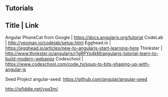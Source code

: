 Tutorials
--------------------------------------------------------------------------------------------
Title                           |   Link
--------------------------------------------------------------------------------------------
Angular PhoneCat from Google    |   https://docs.angularjs.org/tutorial
CodeLab                         |   http://yeoman.io/codelab/setup.html
Egghead.io                      |   https://egghead.io/articles/new-to-angularjs-start-learning-here
Thinkster                       |   http://www.thinkster.io/angularjs/r1gRPYp4kM/angularjs-tutorial-learn-to-build-modern-webapps
Codeschool                      |   https://www.codeschool.com/code_tv/soup-to-bits-shaping-up-with-angular-js

Seed Project
angular-seed: https://github.com/angular/angular-seed

http://jsfiddle.net/ysq3m/
